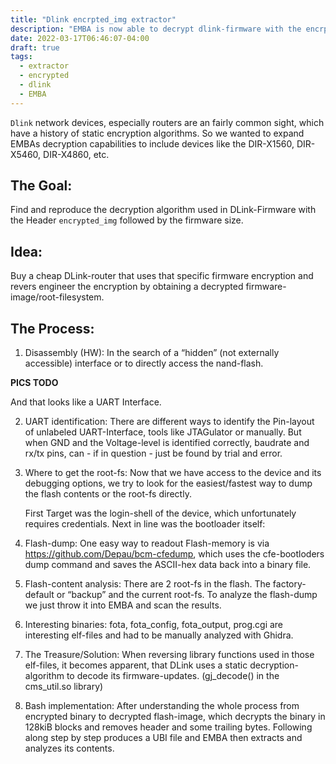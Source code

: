 ```yaml
---
title: "Dlink encrpted_img extractor"
description: "EMBA is now able to decrypt dlink-firmware with the encrpted_img header"
date: 2022-03-17T06:46:07-04:00
draft: true
tags:
  - extractor
  - encrypted
  - dlink
  - EMBA
---
```


`Dlink` network devices, especially routers are an fairly common sight, which have a history of static encryption algorithms.
So we wanted to expand EMBAs decryption capabilities to include devices like the DIR-X1560, DIR-X5460, DIR-X4860, etc.


The Goal:
---
Find and reproduce the decryption algorithm used in DLink-Firmware with the Header `encrypted_img` followed by the firmware size.

Idea:
---
Buy a cheap DLink-router that uses that specific firmware encryption and revers engineer the encryption by obtaining a decrypted firmware-image/root-filesystem.

The Process:
---
1.	Disassembly (HW):
    In the search of a “hidden” (not externally accessible) interface or to directly access the nand-flash.

**PICS TODO**

And that looks like a UART Interface.

2.	UART identification:
    There are different ways to identify the Pin-layout of unlabeled UART-Interface, tools like JTAGulator or manually. But when GND and the Voltage-level is identified correctly, baudrate and rx/tx pins, can - if in question - just be found by trial and error.

3.	Where to get the root-fs:
    Now that we have access to the device and its debugging options, we try to look for the easiest/fastest way to dump the flash contents or the root-fs directly.

    First Target was the login-shell of the device, which unfortunately requires credentials.
    Next in line was the bootloader itself:

    
4.	Flash-dump:
    One easy way to readout Flash-memory is via  https://github.com/Depau/bcm-cfedump, which uses the cfe-bootloders dump command and saves the ASCII-hex data back into a binary file.
    
5.	Flash-content analysis:
    There are 2 root-fs in the flash.
    The factory-default or “backup” and the current root-fs.
    To analyze the flash-dump we just throw it into EMBA and scan the results.

6.	Interesting binaries:
    fota, fota_config, fota_output, prog.cgi are interesting elf-files and had to be manually analyzed with Ghidra.

7.	The Treasure/Solution:
    When reversing library functions used in those elf-files, it becomes apparent, that DLink uses a static decryption-algorithm to decode its firmware-updates.
    (gj_decode() in the cms_util.so library)

8.	Bash implementation:
    After understanding the whole process from encrypted binary to decrypted flash-image, which decrypts the binary in 128kiB blocks and removes header and some trailing bytes.
    Following along step by step produces a UBI file and EMBA then extracts and analyzes its contents.
    

